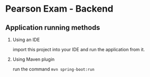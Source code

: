 # Pearson Exam - Backend
## Application running methods

1. Using an IDE

    import this project into your IDE and run the application from it.


2. Using Maven plugin

    run the command
    `mvn spring-boot:run`